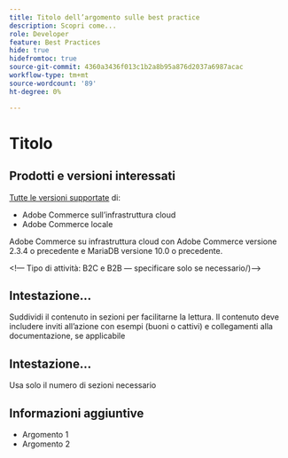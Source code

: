 ```yaml
---
title: Titolo dell’argomento sulle best practice
description: Scopri come...
role: Developer
feature: Best Practices
hide: true
hidefromtoc: true
source-git-commit: 4360a3436f013c1b2a8b95a876d2037a6987acac
workflow-type: tm+mt
source-wordcount: '89'
ht-degree: 0%

---
```



<!-- Template Instructions: 

When you create a new best practices topic from this template, remove the hide metadata tags. These values hide this template from the TOC and search indexing.

Metadata values configured in ExL:
Available roles: https://git.corp.adobe.com/AdobeDocs/exl-config/blob/master/metadata-values/role.yml

Available features: https://git.corp.adobe.com/AdobeDocs/exl-config/blob/master/metadata-values/feature.yml  -->

# Titolo

<!--Template instruction:  Add one or two sentences to summarize the overall contents of this best practice topic-->

## Prodotti e versioni interessati

<!-- Template comment: When we have the ability to tag content by versions, we might be able to remove this explicit header in favor of using tags for versions and editions.-->

<!--Template instruction: Add details for the product and versions where the best practice info is relevant. Below are two examples, adjust and delete unneeded info per best practice requirements. If info applies specifically to B2B or B2C, include that information -->

<!-- Example 1: -->

[Tutte le versioni supportate](../../../release/versions.md) di:

- Adobe Commerce sull’infrastruttura cloud
- Adobe Commerce locale

<!-- Example 2: -->

Adobe Commerce su infrastruttura cloud con Adobe Commerce versione 2.3.4 o precedente e MariaDB versione 10.0 o precedente.

&lt;!— Tipo di attività: B2C e B2B — specificare solo se necessario/)—>

## Intestazione...

Suddividi il contenuto in sezioni per facilitarne la lettura. Il contenuto deve includere inviti all’azione con esempi (buoni o cattivi) e collegamenti alla documentazione, se applicabile

## Intestazione...

Usa solo il numero di sezioni necessario

## Informazioni aggiuntive

<!-- If applicable, add links to additional, more detailed documentation that provides more context about this best practices content.-->

- Argomento 1
- Argomento 2

<!-- Template instruction:  Remove all template comments and instructions from the best practices article before committing your changes. -->
